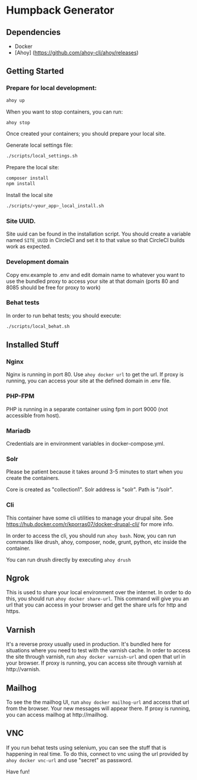 Humpback Generator
==================

## Dependencies

* Docker
* [Ahoy] (https://github.com/ahoy-cli/ahoy/releases)

## Getting Started

### Prepare for local development:

```bash
ahoy up
```

When you want to stop containers, you can run:

```bash
ahoy stop
```

Once created your containers; you should prepare your local site.

Generate local settings file:

```bash
./scripts/local_settings.sh
```

Prepare the local site:

```bash
composer install
npm install
```

Install the local site

```bash
./scripts/<your_app>_local_install.sh
```

### Site UUID.
Site uuid can be found in the installation script. You should create a variable named `SITE_UUID` in CircleCI and set it to that value so that CircleCI builds work as expected.

### Development domain
Copy env.example to .env and edit domain name to whatever you want to use the bundled proxy to access your site at that domain (ports 80 and 8085 should be free for proxy to work)

### Behat tests

In order to run behat tests; you should execute:

```bash
./scripts/local_behat.sh
```

## Installed Stuff

### Nginx

Nginx is running in port 80. Use `ahoy docker url` to get the url. If proxy is running, you can access your site at the defined domain in .env file.

### PHP-FPM

PHP is running in a separate container using fpm in port 9000 (not accessible from host).

### Mariadb

Credentials are in environment variables in docker-compose.yml.

### Solr

Please be patient because it takes around 3-5 minutes to start when you create the containers.

Core is created as "collection1". Solr address is "solr". Path is "/solr".

### Cli

This container have some cli utilities to manage your drupal site. See https://hub.docker.com/r/kporras07/docker-drupal-cli/ for more info.

In order to access the cli, you should run `ahoy bash`. Now, you can run commands like drush, ahoy, composer, node, grunt, python, etc inside the container.

You can run drush directly by executing `ahoy drush`

## Ngrok

This is used to share your local environment over the internet. In order to do this, you should run `ahoy docker share-url`. This command will give you an url that you can access in your browser and get the share urls for http and https.

## Varnish

It's a reverse proxy usually used in production. It's bundled here for situations where you need to test with the varnish cache. In order to access the site through varnish, run `ahoy docker varnish-url` and open that url in your browser. If proxy is running, you can access site through varnish at http://varnish.<domain> 

## Mailhog

To see the the mailhog UI, run `ahoy docker mailhog-url` and access that url from the browser. Your new messages will appear there. If proxy is running, you can access mailhog at http://mailhog.<domain> 
  
## VNC

If you run behat tests using selenium, you can see the stuff that is happening in real time. To do this, connect to vnc using the url provided by `ahoy docker vnc-url` and use "secret" as password.

Have fun!
